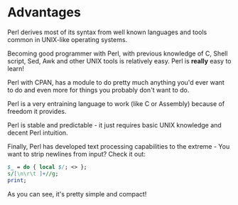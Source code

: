 # Advantages

Perl derives most of its syntax from well known languages and tools common in UNIX-like operating systems.

Becoming good programmer with Perl, with previous knowledge of C, Shell script, Sed, Awk and other UNIX tools
is relatively easy. Perl is **really** easy to learn!

Perl with CPAN, has a module to do pretty much anything you'd ever want to do and even more for things you
probably don't want to do.

Perl is a very entraining language to work (like C or Assembly) because of freedom it provides.

Perl is stable and predictable - it just requires basic UNIX knowledge and decent Perl intuition.

Finally, Perl has developed text processing capabilities to the extreme - You want to strip newlines from input? Check it out:

```pl
$_ = do { local $/; <> };
s/[\n\r\t ]+//g;
print;
```

As you can see, it's pretty simple and compact!
